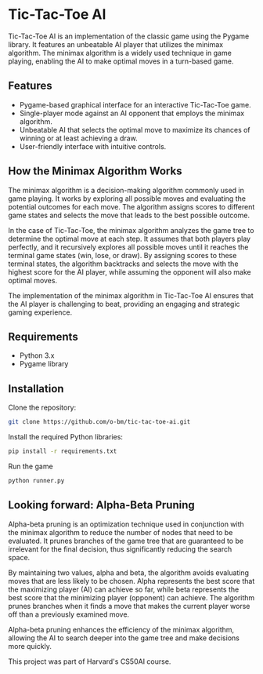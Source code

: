 # Tic-Tac-Toe AI

Tic-Tac-Toe AI is an implementation of the classic game using the Pygame library. It features an unbeatable AI player that utilizes the minimax algorithm. The minimax algorithm is a widely used technique in game playing, enabling the AI to make optimal moves in a turn-based game.

## Features

- Pygame-based graphical interface for an interactive Tic-Tac-Toe game.
- Single-player mode against an AI opponent that employs the minimax algorithm.
- Unbeatable AI that selects the optimal move to maximize its chances of winning or at least achieving a draw.
- User-friendly interface with intuitive controls.

## How the Minimax Algorithm Works

The minimax algorithm is a decision-making algorithm commonly used in game playing. It works by exploring all possible moves and evaluating the potential outcomes for each move. The algorithm assigns scores to different game states and selects the move that leads to the best possible outcome.

In the case of Tic-Tac-Toe, the minimax algorithm analyzes the game tree to determine the optimal move at each step. It assumes that both players play perfectly, and it recursively explores all possible moves until it reaches the terminal game states (win, lose, or draw). By assigning scores to these terminal states, the algorithm backtracks and selects the move with the highest score for the AI player, while assuming the opponent will also make optimal moves.

The implementation of the minimax algorithm in Tic-Tac-Toe AI ensures that the AI player is challenging to beat, providing an engaging and strategic gaming experience.

## Requirements

- Python 3.x
- Pygame library

## Installation

Clone the repository:
```bash
git clone https://github.com/o-bm/tic-tac-toe-ai.git
```
Install the required Python libraries:
```bash
pip install -r requirements.txt
```
Run the game
```python
python runner.py
```

## Looking forward: Alpha-Beta Pruning

Alpha-beta pruning is an optimization technique used in conjunction with the minimax algorithm to reduce the number of nodes that need to be evaluated. It prunes branches of the game tree that are guaranteed to be irrelevant for the final decision, thus significantly reducing the search space.

By maintaining two values, alpha and beta, the algorithm avoids evaluating moves that are less likely to be chosen. Alpha represents the best score that the maximizing player (AI) can achieve so far, while beta represents the best score that the minimizing player (opponent) can achieve. The algorithm prunes branches when it finds a move that makes the current player worse off than a previously examined move.

Alpha-beta pruning enhances the efficiency of the minimax algorithm, allowing the AI to search deeper into the game tree and make decisions more quickly.




This project was part of Harvard's CS50AI course.
